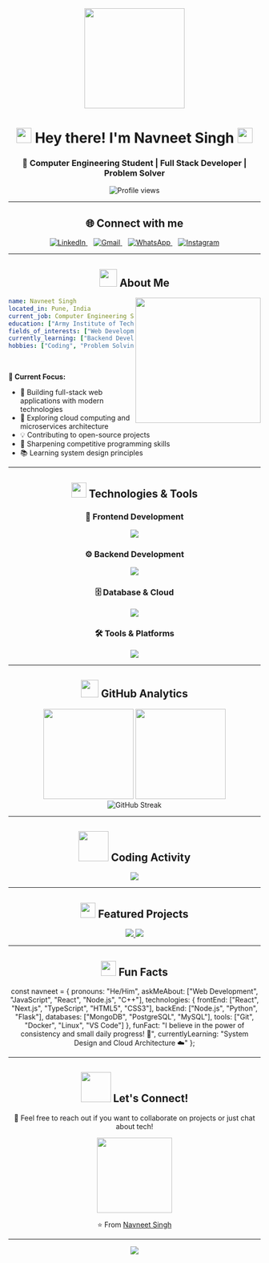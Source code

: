 <div align="center">
  <img height="200" src="https://media.giphy.com/media/qgQUggAC3Pfv687qPC/giphy.gif" />
  <h1>
    <img src="https://media.giphy.com/media/hvRJCLFzcasrR4ia7z/giphy.gif" width="30px"/> 
    Hey there! I'm Navneet Singh
    <img src="https://media.giphy.com/media/hvRJCLFzcasrR4ia7z/giphy.gif" width="30px"/>
  </h1>
  
  <h3>🚀 Computer Engineering Student | Full Stack Developer | Problem Solver</h3>
  
  <p>
    <img src="https://komarev.com/ghpvc/?username=navneet&label=Profile%20views&color=0e75b6&style=flat" alt="Profile views" />
  </p>
</div>

---

<div align="center">
  <h2>🌐 Connect with me</h2>
  
  <a href="https://www.linkedin.com/in/navneet-singh-452412289/">
    <img src="https://img.shields.io/badge/LinkedIn-0077B5?style=for-the-badge&logo=linkedin&logoColor=white" alt="LinkedIn" />
  </a>
  &nbsp;&nbsp;
  <a href="mailto:nsh12727@gmail.com">
    <img src="https://img.shields.io/badge/Gmail-EA4335?style=for-the-badge&logo=gmail&logoColor=white" alt="Gmail" />
  </a>
  &nbsp;&nbsp;
  <a href="https://wa.me/919456913823">
    <img src="https://img.shields.io/badge/WhatsApp-25D366?style=for-the-badge&logo=whatsapp&logoColor=white" alt="WhatsApp" />
  </a>
  &nbsp;&nbsp;
  <a href="https://www.instagram.com/x.navneet_19/">
    <img src="https://img.shields.io/badge/Instagram-E4405F?style=for-the-badge&logo=instagram&logoColor=white" alt="Instagram" />
  </a>
</div>

---

<div align="center">
  <h2>
    <img src="https://media.giphy.com/media/iY8CRBdQXODJSCERIr/giphy.gif" width="35px">
    About Me
  </h2>
</div>

<img align="right" height="250" src="https://media.giphy.com/media/SWoSkN6DxTszqIKEqv/giphy.gif" />

```yaml
name: Navneet Singh
located_in: Pune, India
current_job: Computer Engineering Student
education: ["Army Institute of Technology"]
fields_of_interests: ["Web Development", "System Design", "Competitive Programming"]
currently_learning: ["Backend Development", "Cloud Computing", "System Design"]
hobbies: ["Coding", "Problem Solving", "Learning New Technologies"]
```

<br>

**🎯 Current Focus:**
- 🔭 Building full-stack web applications with modern technologies
- 🌱 Exploring cloud computing and microservices architecture
- 💡 Contributing to open-source projects
- 🧠 Sharpening competitive programming skills
- 📚 Learning system design principles

---

<div align="center">
  <h2>
    <img src="https://media.giphy.com/media/WUlplcMpOCEmTGBtBW/giphy.gif" width="30"> 
    Technologies & Tools
  </h2>
</div>

<div align="center">

### 🎨 Frontend Development
<img src="https://skillicons.dev/icons?i=html,css,js,ts,react,nextjs,vite" />

### ⚙️ Backend Development
<img src="https://skillicons.dev/icons?i=nodejs,python,flask,cpp" />

### 🗄️ Database & Cloud
<img src="https://skillicons.dev/icons?i=mongodb,postgresql,mysql,docker" />

### 🛠️ Tools & Platforms
<img src="https://skillicons.dev/icons?i=git,github,linux,ubuntu,vscode" />

</div>

---

<div align="center">
  <h2>
    <img src="https://media.giphy.com/media/iY8CRBdQXODJSCERIr/giphy.gif" width="35px">
    GitHub Analytics
  </h2>
</div>

<div align="center">
  <img height="180em" src="https://github-readme-stats.vercel.app/api?username=navneet&show_icons=true&theme=tokyonight&include_all_commits=true&count_private=true"/>
  <img height="180em" src="https://github-readme-stats.vercel.app/api/top-langs/?username=navneet&layout=compact&langs_count=7&theme=tokyonight"/>
</div>

<div align="center">
  <img src="https://github-readme-streak-stats.herokuapp.com/?user=navneet&theme=tokyonight" alt="GitHub Streak" />
</div>

---

<div align="center">
  <h2>
    <img src="https://media.giphy.com/media/LnQjpWaON8nhr21vNW/giphy.gif" width="60">
    Coding Activity
  </h2>
</div>

<div align="center">
  <img src="https://github-readme-activity-graph.vercel.app/graph?username=navneet&custom_title=Navneet's%20GitHub%20Activity%20Graph&bg_color=1a1b27&color=38bdae&line=70a5fd&point=bf91f3&area=true&hide_border=true" />
</div>

---

<div align="center">
  <h2>
    <img src="https://media.giphy.com/media/j2pOGeGYKe2xCCKwfi/giphy.gif" width="30">
    Featured Projects
  </h2>
</div>

<div align="center">
  <a href="https://github.com/navneet/project1">
    <img src="https://github-readme-stats.vercel.app/api/pin/?username=navneet&repo=project1&theme=tokyonight" />
  </a>
  <a href="https://github.com/navneet/project2">
    <img src="https://github-readme-stats.vercel.app/api/pin/?username=navneet&repo=project2&theme=tokyonight" />
  </a>
</div>

---

<div align="center">
  <h2>
    <img src="https://media.giphy.com/media/ObNTw8Uzwy6KQ/giphy.gif" width="30px">
    Fun Facts
  </h2>
</div>

<div align="center">


const navneet = {
    pronouns: "He/Him",
    askMeAbout: ["Web Development", "JavaScript", "React", "Node.js", "C++"],
    technologies: {
        frontEnd: ["React", "Next.js", "TypeScript", "HTML5", "CSS3"],
        backEnd: ["Node.js", "Python", "Flask"],
        databases: ["MongoDB", "PostgreSQL", "MySQL"],
        tools: ["Git", "Docker", "Linux", "VS Code"]
    },
    funFact: "I believe in the power of consistency and small daily progress! 🚀",
    currentlyLearning: "System Design and Cloud Architecture ☁️"
};

</div>

---

<div align="center">
  <h2>
    <img src="https://media.giphy.com/media/LnQjpWaON8nhr21vNW/giphy.gif" width="60">
    Let's Connect!
  </h2>
  
  <p>💬 Feel free to reach out if you want to collaborate on projects or just chat about tech!</p>
  
  <img src="https://media.giphy.com/media/v1.Y2lkPTc5MGI3NjExNWlodTl3ZWoxcnBwamJuenVubW1zdnBvNHdleTN4Y2E3YzFiMzJhbiZlcD12MV9pbnRlcm5hbF9naWZfYnlfaWQmY3Q9Zw/du3J3cXyzhj75IOgvA/giphy.gif" width="150">
  
  <p>⭐ From <a href="https://github.com/navneet">Navneet Singh</a></p>
</div>

---

<div align="center">
  <img src="https://capsule-render.vercel.app/api?type=waving&color=gradient&height=100&section=footer"/>
</div>
